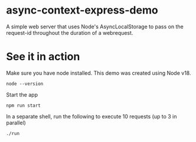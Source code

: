 # async-context-express-demo

A simple web server that uses Node's AsyncLocalStorage to pass on the request-id throughout the duration of a webrequest.

# See it in action

Make sure you have node installed. This demo was created using Node v18.

```
node --version
```

Start the app

```
npm run start
```

In a separate shell, run the following to execute 10 requests (up to 3 in parallel)

```
./run
```
